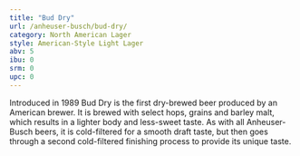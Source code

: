 ```yaml
---
title: "Bud Dry"
url: /anheuser-busch/bud-dry/
category: North American Lager
style: American-Style Light Lager
abv: 5
ibu: 0
srm: 0
upc: 0
---
```

Introduced in 1989 Bud Dry is the first dry-brewed beer produced by an American brewer. It is brewed with select hops, grains and barley malt, which results in a lighter body and less-sweet taste. As with all Anheuser-Busch beers, it is cold-filtered for a smooth draft taste, but then goes through a second cold-filtered finishing process to provide its unique taste.
